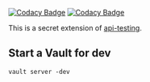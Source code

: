 [![Codacy Badge](https://api.codacy.com/project/badge/Grade/a5795d4f9d5545f29da38a1f2266bbdc)](https://app.codacy.com/gh/LinuxSuRen/api-testing-vault-extension?utm_source=github.com&utm_medium=referral&utm_content=LinuxSuRen/api-testing-vault-extension&utm_campaign=Badge_Grade)
[![Codacy Badge](https://app.codacy.com/project/badge/Coverage/a5795d4f9d5545f29da38a1f2266bbdc)](https://www.codacy.com/gh/LinuxSuRen/api-testing-vault-extension/dashboard?utm_source=github.com\&utm_medium=referral\&utm_content=LinuxSuRen/api-testing-vault-extension\&utm_campaign=Badge_Coverage)

This is a secret extension of [api-testing](https://github.com/LinuxSuRen/api-testing).

## Start a Vault for dev

```shell
vault server -dev
```
